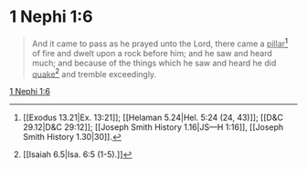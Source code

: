 # 1 Nephi 1:6

> And it came to pass as he prayed unto the Lord, there came a <u>pillar</u>[^a] of fire and dwelt upon a rock before him; and he saw and heard much; and because of the things which he saw and heard he did <u>quake</u>[^b] and tremble exceedingly.

[1 Nephi 1:6](https://www.churchofjesuschrist.org/study/scriptures/bofm/1-ne/1?lang=eng&id=p6#p6)


[^a]: [[Exodus 13.21|Ex. 13:21]]; [[Helaman 5.24|Hel. 5:24 (24, 43)]]; [[D&C 29.12|D&C 29:12]]; [[Joseph Smith History 1.16|JS—H 1:16]], [[Joseph Smith History 1.30|30]].
[^b]: [[Isaiah 6.5|Isa. 6:5 (1-5).]]
